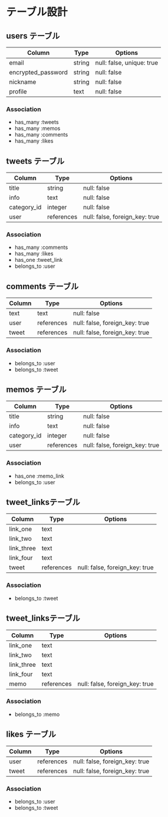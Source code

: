 # テーブル設計

## users テーブル

| Column             | Type   | Options                   |
| -------------------| ------ | ------------------------- |
| email              | string | null: false, unique: true |
| encrypted_password | string | null: false               |
| nickname           | string | null: false               |
| profile            | text   | null: false               |

### Association

- has_many :tweets
- has_many :memos
- has_many :comments
- has_many :likes


## tweets テーブル

| Column                 | Type       | Options                        |
| ---------------------- | ---------- | ------------------------------ |
| title                  | string     | null: false                    |
| info                   | text       | null: false                    |
| category_id            | integer    | null: false                    |
| user                   | references | null: false, foreign_key: true |

### Association

- has_many   :comments
- has_many   :likes
- has_one    :tweet_link
- belongs_to :user


## comments テーブル

| Column                 | Type       | Options                        |
| ---------------------- | ---------- | ------------------------------ |
| text                   | text       | null: false                    |
| user                   | references | null: false, foreign_key: true |
| tweet                  | references | null: false, foreign_key: true |

### Association

- belongs_to :user
- belongs_to :tweet


## memos テーブル

| Column                 | Type       | Options                        |
| ---------------------- | ---------- | ------------------------------ |
| title                  | string     | null: false                    |
| info                   | text       | null: false                    |
| category_id            | integer    | null: false                    |
| user                   | references | null: false, foreign_key: true |

### Association

- has_one    :memo_link
- belongs_to :user


## tweet_linksテーブル

| Column             | Type       | Options                        |
| -------------------| ---------- | ------------------------------ |
| link_one           | text       |                                |
| link_two           | text       |                                |
| link_three         | text       |                                |
| link_four          | text       |                                |
| tweet              | references | null: false, foreign_key: true |

### Association

- belongs_to :tweet


## tweet_linksテーブル

| Column             | Type       | Options                        |
| -------------------| ---------- | ------------------------------ |
| link_one           | text       |                                |
| link_two           | text       |                                |
| link_three         | text       |                                |
| link_four          | text       |                                |
| memo               | references | null: false, foreign_key: true |

### Association

- belongs_to :memo


## likes テーブル

| Column                 | Type       | Options                        |
| ---------------------- | ---------- | ------------------------------ |
| user                   | references | null: false, foreign_key: true |
| tweet                  | references | null: false, foreign_key: true |

### Association

- belongs_to :user
- belongs_to :tweet